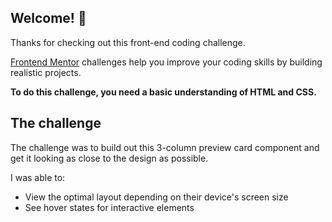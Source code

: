 
## Welcome! 👋

Thanks for checking out this front-end coding challenge.

[Frontend Mentor](https://www.frontendmentor.io) challenges help you improve your coding skills by building realistic projects.

**To do this challenge, you need a basic understanding of HTML and CSS.**

## The challenge

The challenge was to build out this 3-column preview card component and get it looking as close to the design as possible.

I was able to:

- View the optimal layout depending on their device's screen size
- See hover states for interactive elements
  
